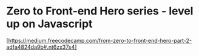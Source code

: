 # Zero to Front-end Hero series - level up on Javascript

[https://medium.freecodecamp.com/from-zero-to-front-end-hero-part-2-adfa4824da9b#.nt6zx37s4]

